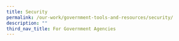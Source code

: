 ```yaml
---
title: Security
permalink: /our-work/government-tools-and-resources/security/
description: ""
third_nav_title: For Government Agencies
---
```

